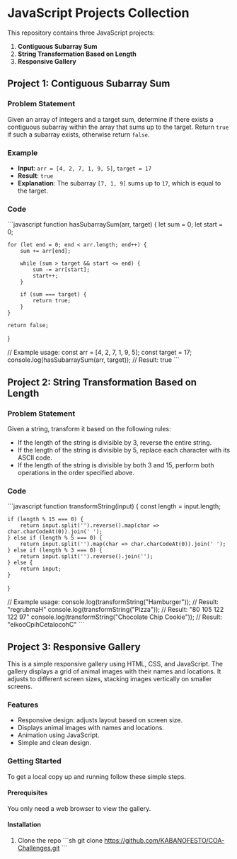 
# JavaScript Projects Collection

This repository contains three JavaScript projects:

1. **Contiguous Subarray Sum**
2. **String Transformation Based on Length**
3. **Responsive Gallery**

## Project 1: Contiguous Subarray Sum

### Problem Statement

Given an array of integers and a target sum, determine if there exists a contiguous subarray within the array that sums up to the target. Return `true` if such a subarray exists, otherwise return `false`.

### Example

- **Input**: `arr = [4, 2, 7, 1, 9, 5]`, `target = 17`
- **Result**: `true`
- **Explanation**: The subarray `[7, 1, 9]` sums up to `17`, which is equal to the target.

### Code

\`\`\`javascript
function hasSubarraySum(arr, target) {
    let sum = 0;
    let start = 0;

    for (let end = 0; end < arr.length; end++) {
        sum += arr[end];

        while (sum > target && start <= end) {
            sum -= arr[start];
            start++;
        }

        if (sum === target) {
            return true;
        }
    }

    return false;
}

// Example usage:
const arr = [4, 2, 7, 1, 9, 5];
const target = 17;
console.log(hasSubarraySum(arr, target));  // Result: true
\`\`\`

## Project 2: String Transformation Based on Length

### Problem Statement

Given a string, transform it based on the following rules:
- If the length of the string is divisible by 3, reverse the entire string.
- If the length of the string is divisible by 5, replace each character with its ASCII code.
- If the length of the string is divisible by both 3 and 15, perform both operations in the order specified above.

### Code

\`\`\`javascript
function transformString(input) {
    const length = input.length;

    if (length % 15 === 0) {
        return input.split('').reverse().map(char => char.charCodeAt(0)).join(' ');
    } else if (length % 5 === 0) {
        return input.split('').map(char => char.charCodeAt(0)).join(' ');
    } else if (length % 3 === 0) {
        return input.split('').reverse().join('');
    } else {
        return input;
    }
}

// Example usage:
console.log(transformString("Hamburger"));  // Result: "regrubmaH"
console.log(transformString("Pizza"));  // Result: "80 105 122 122 97"
console.log(transformString("Chocolate Chip Cookie"));  // Result: "eikooCpihCetalocohC"
\`\`\`

## Project 3: Responsive Gallery

This is a simple responsive gallery using HTML, CSS, and JavaScript. The gallery displays a grid of animal images with their names and locations. It adjusts to different screen sizes, stacking images vertically on smaller screens.

### Features

- Responsive design: adjusts layout based on screen size.
- Displays animal images with names and locations.
- Animation using JavaScript.
- Simple and clean design.

### Getting Started

To get a local copy up and running follow these simple steps.

#### Prerequisites

You only need a web browser to view the gallery.

#### Installation

1. Clone the repo
   \`\`\`sh
   git clone https://github.com/KABANOFESTO/COA-Challenges.git
   \`\`\`


